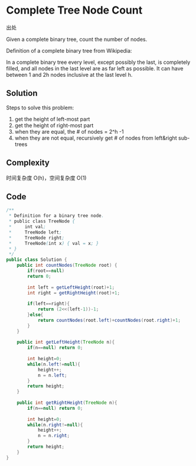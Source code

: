 # Complete Tree Node Count

出处

Given a complete binary tree, count the number of nodes.

Definition of a complete binary tree from Wikipedia:

In a complete binary tree every level, except possibly the last, is completely filled, and all nodes in the last level are as far left as possible. It can have between 1 and 2h nodes inclusive at the last level h.

## Solution

Steps to solve this problem:

1. get the height of left-most part
2. get the height of right-most part
3. when they are equal, the # of nodes = 2^h -1
4. when they are not equal, recursively get # of nodes from left&right sub-trees

## Complexity

时间复杂度 O(h)，空间复杂度 O(1)

## Code

```java
/**
 * Definition for a binary tree node.
 * public class TreeNode {
 *     int val;
 *     TreeNode left;
 *     TreeNode right;
 *     TreeNode(int x) { val = x; }
 * }
 */
public class Solution {
    public int countNodes(TreeNode root) {
        if(root==null)
        return 0;
 
        int left = getLeftHeight(root)+1;    
        int right = getRightHeight(root)+1;
     
        if(left==right){
            return (2<<(left-1))-1;
        }else{
            return countNodes(root.left)+countNodes(root.right)+1;
        }
    }
     
    public int getLeftHeight(TreeNode n){
        if(n==null) return 0;
     
        int height=0;
        while(n.left!=null){
            height++;
            n = n.left;
        }
        return height;
    }
     
    public int getRightHeight(TreeNode n){
        if(n==null) return 0;
     
        int height=0;
        while(n.right!=null){
            height++;
            n = n.right;
        }
        return height;
    }
}
``` 

